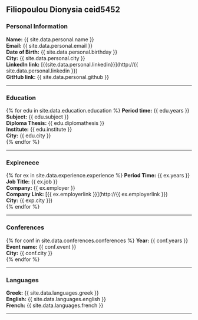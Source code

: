 ## Filiopoulou Dionysia ceid5452
### Personal Information

**Name:** {{ site.data.personal.name }}<br>
**Email:** {{ site.data.personal.email }}<br>
**Date of Birth:** {{ site.data.personal.birthday }}<br>
**City:** {{ site.data.personal.city }}<br>
**LinkedIn link:** [{{site.data.personal.linkedin}}](http://{{ site.data.personal.linkedin }})<br> 
**GitHub link:** {{ site.data.personal.github }}<br>

_______________________

### Education

{% for edu in site.data.education.education %}
    **Period time:** {{ edu.years }}<br>
    **Subject:** {{ edu.subject }}<br>
    **Diploma Thesis:** {{ edu.diplomathesis }}<br> 
    **Institute:** {{ edu.institute }}<br> 
    **City:** {{ edu.city }} <br>
{% endfor %}

_______________________

### Expirenece

{% for ex in site.data.experience.experience %}
   **Period Time:** {{ ex.years }}<br> 
   **Job Title:** {{ ex.job }}<br> 
   **Company:** {{ ex.employer }}<br> 
   **Company Link:** [{{ ex.employerlink }}](http://{{ ex.employerlink }})<br> 
   **City:** {{ exp.city }})<br> 
{% endfor %}

_______________________

### Conferences

{% for conf in site.data.conferences.conferences %}
   **Year:** {{ conf.years }}<br> 
   **Event name:** {{ conf.event }}<br> 
   **City:** {{ conf.city }}<br> 
{% endfor %}

_______________________

### Languages

**Greek:** {{ site.data.languages.greek }}<br>
**English:** {{ site.data.languages.english }}<br>
**French:** {{ site.data.languages.french }}<br>


_______________________
